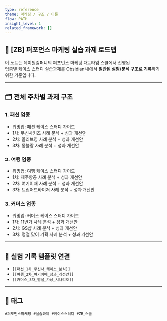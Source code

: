 ```yaml
---
type: reference
theme: 마케팅 / 구조 / 이론
flow: PATH
insight_level: 1
related_framework: []
---
```


## 📘 [ZB] 퍼포먼스 마케팅 실습 과제 로드맵

이 노트는 데이원컴퍼니의 퍼포먼스 마케팅 파트타임 스쿨에서 진행된  
업종별 케이스 스터디 실습과제를 Obsidian 내에서 **일관된 실험/분석 구조로 기록**하기 위한 기준입니다.

---

## 🗂 전체 주차별 과제 구조

### 1. 패션 업종
- 워밍업: 패션 케이스 스터디 가이드
- 1차: 무신사키즈 사례 분석 + 성과 개선안
- 2차: 올리브영 사례 분석 + 성과 개선안
- 3차: 몽블랑 사례 분석 + 성과 개선안

### 2. 여행 업종
- 워밍업: 여행 케이스 스터디 가이드
- 1차: 제주항공 사례 분석 + 성과 개선안
- 2차: 여기어때 사례 분석 + 성과 개선안
- 3차: 트립어드바이저 사례 분석 + 성과 개선안

### 3. 커머스 업종
- 워밍업: 커머스 케이스 스터디 가이드
- 1차: 11번가 사례 분석 + 성과 개선안
- 2차: GS샵 사례 분석 + 성과 개선안
- 3차: 명절 맞이 기획 사례 분석 + 성과 개선안

---

## 🧪 실험 기록 템플릿 연결

- `[[패션_1차_무신사_케이스_분석]]`
- `[[여행_2차_여기어때_성과_개선안]]`
- `[[커머스_3차_명절_가상_시나리오]]`

---

## 🧩 태그
`#퍼포먼스마케팅 #실습과제 #케이스스터디 #ZB_스쿨`
